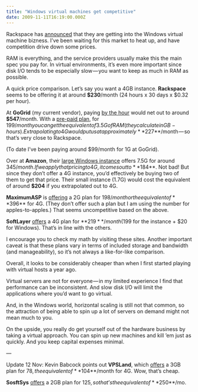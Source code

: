 ```yaml
---
title: "Windows virtual machines get competitive"
date: 2009-11-11T16:19:00.000Z
---
```


Rackspace has [announced](http://www.rackspacecloud.com/blog/2009/11/11/cloud-servers-for-windows-beta-coming-in-early-2010/) that they are getting into the Windows virtual machine bizness. I’ve been waiting for this market to heat up, and have competition drive down some prices.

RAM is everything, and the service providers usually make this the main spec you pay for. In virtual environments, it’s even more important since disk I/O tends to be especially slow — you want to keep as much in RAM as possible.

A quick price comparison. Let’s say you want a 4GB instance. **Rackspace** seems to be offering it at around **$230**/month (24 hours x 30 days x $0.32 per hour).

At **GoGrid** (my current vendor), paying [by the hour](http://www.gogrid.com/cloud-hosting/pricing.php) would net out to around **$547**/month. With a [pre-paid plan](http://www.gogrid.com/cloud-hosting/cloud-hosting-plans.php), for $199/month you can get the equivalent of 3.5G of RAM (they calculate in GB-hours). Extrapolating to 4G would put us at approximately **$227**/month — so that’s very close to Rackspace.

(To date I’ve been paying around $99/month for 1G at GoGrid).

Over at **Amazon**, their [large Windows instance](http://aws.amazon.com/ec2/#pricing) offers 7.5G for around $345/month. If we apply that pricing to 4G, it comes out to **$184**. Not bad! But since they don’t offer a 4G instance, you’d effectively be buying two of them to get that price. Their small instance (1.7G) would cost the equivalent of around **$204** if you extrapolated out to 4G.

**MaximumASP** is [offering](http://www.maximumasp.com/products/virtualDedicated/default.aspx) a 2G plan for $198/month or the equivalent of **$396** for 4G. (They don’t offer such a plan but I am using the number for apples-to-apples.) That seems uncompetitive based on the above.

**SoftLayer** [offers](http://softlayer.com/cloudlayer_computing.html) a 4G plan for **$219**/month ($199 for the instance + $20 for Windows). That’s in line with the others.

I encourage you to check my math by visiting these sites. Another important caveat is that these plans vary in terms of included storage and bandwidth (and manageability), so it’s not always a like-for-like comparison.

Overall, it looks to be considerably cheaper than when I first started playing with virtual hosts a year ago.

Virtual servers are not for everyone — in my limited experience I find that performance can be inconsistent. And slow disk I/O will limit the applications where you’d want to go virtual.

And, in the Windows world, horizontal scaling is still not that common, so the attraction of being able to spin up a lot of servers on demand might not mean much to you.

On the upside, you really do get yourself out of the hardware business by taking a virtual approach. You can spin up new machines and kill ’em just as quickly. And you keep capital expenses minimal.

—

Update 12 Nov: Kevin Babcock points out **VPSLand**, which [offers](http://vpsland.com/windowsplans.html) a 3GB plan for $78, the equivalent of **$104**/month for 4G. Wow, that’s cheap.

**SosftSys** [offers](http://www.softsyshosting.com/Windows-VPS-HyperV.aspx) a 2GB plan for $125, so that’s the equivalent of **$250**/mo.
